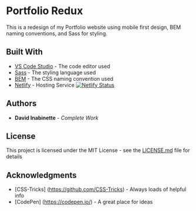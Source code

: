# Portfolio Redux

This is a redesign of my Portfolio website using mobile first design, BEM naming conventions, and Sass for styling.



## Built With

* [VS Code Studio](https://code.visualstudio.com/) - The code editor used
* [Sass](https://sass-lang.com/) - The styling language used
* [BEM](http://getbem.com/) - The CSS naming convention used
* [Netlify](https://www.netlify.com/) - Hosting Service [![Netlify Status](https://api.netlify.com/api/v1/badges/148362c7-c535-4f11-b945-a1a0d18034a2/deploy-status)](https://app.netlify.com/sites/div-designs/deploys)


## Authors

* **David Inabinette** - *Complete Work*


## License

This project is licensed under the MIT License - see the [LICENSE.md](LICENSE.md) file for details

## Acknowledgments

* [CSS-Tricks] (https://github.com/CSS-Tricks) - Always loads of helpful info
* [CodePen] (https://codepen.io/) - A great place for ideas
